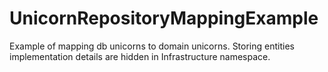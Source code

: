 UnicornRepositoryMappingExample
===============================
Example of mapping db unicorns to domain unicorns.
Storing entities implementation details are hidden in Infrastructure namespace.
